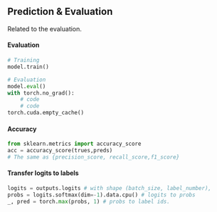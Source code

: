 ## Prediction & Evaluation

Related to the evaluation.

#### Evaluation
```python
# Training
model.train()

# Evaluation
model.eval()
with torch.no_grad():
    # code
    # code
torch.cuda.empty_cache()
```

#### Accuracy
```python
from sklearn.metrics import accuracy_score
acc = accuracy_score(trues,preds)
# The same as {precision_score, recall_score,f1_score}
```

#### Transfer logits to labels
```python
logits = outputs.logits # with shape (batch_size, label_number),
probs = logits.softmax(dim=-1).data.cpu() # logits to probs
_, pred = torch.max(probs, 1) # probs to label ids.
```